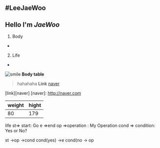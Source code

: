 #LeeJaeWoo
----
Hello I'm  *JaeWoo*
--
1. Body
-
2. Life
-
![smile](http://i.cbc.ca/1.3175037.1438341107!/cpimage/httpimage/image.jpg_gen/derivatives/16x9_620/didier-drogba.jpg )
**Body table**
>hahahaha
**Link**
[naver](http://naver.com)

[link][naver]
[naver]: http://naver.com

weight   |  hight
-------- | ---
  80     | 179
  
life 
st=> start: Go
e =>end
op =>operation : My Operation
cond => condition: Yes or No?

st ->op ->cond
cond(yes) ->e
cond(no -> op
